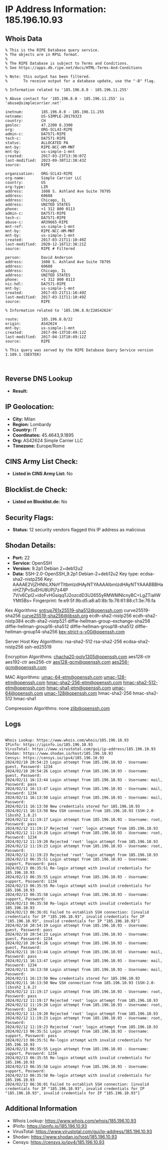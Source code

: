 # IP Address Information: 185.196.10.93

## Whois Data
```
% This is the RIPE Database query service.
% The objects are in RPSL format.
%
% The RIPE Database is subject to Terms and Conditions.
% See https://apps.db.ripe.net/docs/HTML-Terms-And-Conditions

% Note: this output has been filtered.
%       To receive output for a database update, use the "-B" flag.

% Information related to '185.196.8.0 - 185.196.11.255'

% Abuse contact for '185.196.8.0 - 185.196.11.255' is 'abuse@simplecarrier.net'

inetnum:        185.196.8.0 - 185.196.11.255
netname:        US-SIMPLE-20170323
country:        CH
geoloc:         47.2200 8.3300
org:            ORG-SCL43-RIPE
admin-c:        DA7571-RIPE
tech-c:         DA7571-RIPE
status:         ALLOCATED PA
mnt-by:         RIPE-NCC-HM-MNT
mnt-by:         us-simple-1-mnt
created:        2017-03-23T13:36:07Z
last-modified:  2023-09-30T12:38:43Z
source:         RIPE

organisation:   ORG-SCL43-RIPE
org-name:       Simple Carrier LLC
country:        US
org-type:       LIR
address:        1608 S. Ashland Ave Suite 78795
address:        60608
address:        Chicago, IL
address:        UNITED STATES
phone:          +1 312 800 0113
admin-c:        DA7571-RIPE
tech-c:         DA7571-RIPE
abuse-c:        AR39665-RIPE
mnt-ref:        us-simple-1-mnt
mnt-by:         RIPE-NCC-HM-MNT
mnt-by:         us-simple-1-mnt
created:        2017-03-21T11:10:49Z
last-modified:  2020-12-16T12:38:21Z
source:         RIPE # Filtered

person:         David Anderson
address:        1608 S. Ashland Ave Suite 78795
address:        60608
address:        Chicago, IL
address:        UNITED STATES
phone:          +1 312 800 0113
nic-hdl:        DA7571-RIPE
mnt-by:         us-simple-1-mnt
created:        2017-03-21T11:10:49Z
last-modified:  2017-03-21T11:10:49Z
source:         RIPE

% Information related to '185.196.8.0/22AS42624'

route:          185.196.8.0/22
origin:         AS42624
mnt-by:         us-simple-1-mnt
created:        2017-04-13T10:49:12Z
last-modified:  2017-04-13T10:49:12Z
source:         RIPE

% This query was served by the RIPE Database Query Service version 1.109.1 (DEXTER)



```
## Reverse DNS Lookup
- **Result:** 

## IP Geolocation:
- **City:** Milan
- **Region:** Lombardy
- **Country:** IT
- **Coordinates:** 45.4643,9.1895
- **Org:** AS42624 Simple Carrier LLC
- **Timezone:** Europe/Rome

## CINS Army List Check:
- **Listed in CINS Army List:** 
No

## Blocklist.de Check:
- **Listed on Blocklist.de:** 
No

## Security Flags:
- **Status:** 12 security vendors flagged this IP address as malicious

## Shodan Details:
- **Port:** 22
- **Service:** OpenSSH
- **Version:** 9.2p1 Debian 2+deb12u2
- **Data:** SSH-2.0-OpenSSH_9.2p1 Debian-2+deb12u2
Key type: ecdsa-sha2-nistp256
Key: AAAAE2VjZHNhLXNoYTItbmlzdHAyNTYAAAAIbmlzdHAyNTYAAABBBHanHZ7jPvSuEHU8UPj7z44P
7V/v6CpI2+idoFvHGsiqqTJ2ozcdD3U2655yRMWMNlcnyBC+LgZTiallWYMt5Bs=
Fingerprint: fe:e9:5f:9b:d5:a8:a0:8b:1b:76:61:88:c1:3e:76:fa

Kex Algorithms:
	sntrup761x25519-sha512@openssh.com
	curve25519-sha256
	curve25519-sha256@libssh.org
	ecdh-sha2-nistp256
	ecdh-sha2-nistp384
	ecdh-sha2-nistp521
	diffie-hellman-group-exchange-sha256
	diffie-hellman-group16-sha512
	diffie-hellman-group18-sha512
	diffie-hellman-group14-sha256
	kex-strict-s-v00@openssh.com

Server Host Key Algorithms:
	rsa-sha2-512
	rsa-sha2-256
	ecdsa-sha2-nistp256
	ssh-ed25519

Encryption Algorithms:
	chacha20-poly1305@openssh.com
	aes128-ctr
	aes192-ctr
	aes256-ctr
	aes128-gcm@openssh.com
	aes256-gcm@openssh.com

MAC Algorithms:
	umac-64-etm@openssh.com
	umac-128-etm@openssh.com
	hmac-sha2-256-etm@openssh.com
	hmac-sha2-512-etm@openssh.com
	hmac-sha1-etm@openssh.com
	umac-64@openssh.com
	umac-128@openssh.com
	hmac-sha2-256
	hmac-sha2-512
	hmac-sha1

Compression Algorithms:
	none
	zlib@openssh.com


## Logs
```

Whois Lookup: https://www.whois.com/whois/185.196.10.93
IPinfo: https://ipinfo.io/185.196.10.93
VirusTotal: https://www.virustotal.com/gui/ip-address/185.196.10.93
Shodan: https://www.shodan.io/host/185.196.10.93
Censys: https://censys.io/ipv4/185.196.10.93
2024/02/10 20:54:23 Login attempt from 185.196.10.93 - Username: guest, Password: 1234
2024/02/10 20:54:26 Login attempt from 185.196.10.93 - Username: guest, Password:
2024/02/11 16:13:44 Login attempt from 185.196.10.93 - Username: mail, Password: pass
2024/02/11 16:13:47 Login attempt from 185.196.10.93 - Username: mail, Password: 1234
2024/02/11 16:13:50 Login attempt from 185.196.10.93 - Username: mail, Password:
2024/02/11 16:13:50 New credentials stored for 185.196.10.93
2024/02/11 16:13:50 New SSH connection from 185.196.10.93 (SSH-2.0-libssh2_1.8.2)
2024/02/12 11:19:17 Login attempt from 185.196.10.93 - Username: root, Password: pass
2024/02/12 11:19:17 Rejected 'root' login attempt from 185.196.10.93
2024/02/12 11:19:20 Login attempt from 185.196.10.93 - Username: root, Password: 1234
2024/02/12 11:19:20 Rejected 'root' login attempt from 185.196.10.93
2024/02/12 11:19:23 Login attempt from 185.196.10.93 - Username: root, Password:
2024/02/12 11:19:23 Rejected 'root' login attempt from 185.196.10.93
2024/02/13 06:35:51 Login attempt from 185.196.10.93 - Username: support, Password: pass
2024/02/13 06:35:51 Re-login attempt with invalid credentials for 185.196.10.93
2024/02/13 06:35:55 Login attempt from 185.196.10.93 - Username: support, Password: 1234
2024/02/13 06:35:55 Re-login attempt with invalid credentials for 185.196.10.93
2024/02/13 06:35:58 Login attempt from 185.196.10.93 - Username: support, Password:
2024/02/13 06:35:58 Re-login attempt with invalid credentials for 185.196.10.93
2024/02/13 06:36:01 Failed to establish SSH connection: [invalid credentials for IP "185.196.10.93", invalid credentials for IP "185.196.10.93", invalid credentials for IP "185.196.10.93"]
2024/02/10 20:54:19 Login attempt from 185.196.10.93 - Username: guest, Password: pass
2024/02/10 20:54:23 Login attempt from 185.196.10.93 - Username: guest, Password: 1234
2024/02/10 20:54:26 Login attempt from 185.196.10.93 - Username: guest, Password:
2024/02/11 16:13:44 Login attempt from 185.196.10.93 - Username: mail, Password: pass
2024/02/11 16:13:47 Login attempt from 185.196.10.93 - Username: mail, Password: 1234
2024/02/11 16:13:50 Login attempt from 185.196.10.93 - Username: mail, Password:
2024/02/11 16:13:50 New credentials stored for 185.196.10.93
2024/02/11 16:13:50 New SSH connection from 185.196.10.93 (SSH-2.0-libssh2_1.8.2)
2024/02/12 11:19:17 Login attempt from 185.196.10.93 - Username: root, Password: pass
2024/02/12 11:19:17 Rejected 'root' login attempt from 185.196.10.93
2024/02/12 11:19:20 Login attempt from 185.196.10.93 - Username: root, Password: 1234
2024/02/12 11:19:20 Rejected 'root' login attempt from 185.196.10.93
2024/02/12 11:19:23 Login attempt from 185.196.10.93 - Username: root, Password:
2024/02/12 11:19:23 Rejected 'root' login attempt from 185.196.10.93
2024/02/13 06:35:51 Login attempt from 185.196.10.93 - Username: support, Password: pass
2024/02/13 06:35:51 Re-login attempt with invalid credentials for 185.196.10.93
2024/02/13 06:35:55 Login attempt from 185.196.10.93 - Username: support, Password: 1234
2024/02/13 06:35:55 Re-login attempt with invalid credentials for 185.196.10.93
2024/02/13 06:35:58 Login attempt from 185.196.10.93 - Username: support, Password:
2024/02/13 06:35:58 Re-login attempt with invalid credentials for 185.196.10.93
2024/02/13 06:36:01 Failed to establish SSH connection: [invalid credentials for IP "185.196.10.93", invalid credentials for IP "185.196.10.93", invalid credentials for IP "185.196.10.93"]

```
## Additional Information
- Whois Lookup: https://www.whois.com/whois/185.196.10.93
- IPinfo: https://ipinfo.io/185.196.10.93
- VirusTotal: https://www.virustotal.com/gui/ip-address/185.196.10.93
- Shodan: https://www.shodan.io/host/185.196.10.93
- Censys: https://censys.io/ipv4/185.196.10.93

